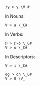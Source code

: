 ```sound_change
iy > y \V_#
```
In Nouns:
```sound_change
V > a \_C#
```
In Verbs:
```sound_change
@ > @-o \_C#
V > o \_C#
```
In Descriptors:
```sound_change
V > i \_C#
```
```sound_change
og > oh \_C#
V > 0 \V_
```